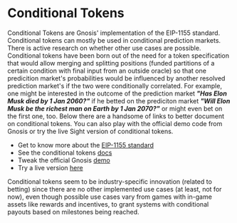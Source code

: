 # Conditional Tokens
Conditional Tokens are Gnosis' implementation of the EIP-1155 standard. 
Conditional tokens can mostly be used in conditional prediction markets. There is active research on whether other use cases are possible.
Conditional tokens have been born out of the need for a token specification that would allow merging and splitting positions (funded partitions of a certain condition with final input from an outside oracle) so that one predicition market's probabilities would be influenced by another resolved prediction market's if the two were conditionally correlated. For example, one might be interested in the outcome of the prediction market ***"Has Elon Musk died by 1 Jan 2060?"*** if he betted on the prediciton market ***"Will Elon Musk be the richest man on Earth by 1 Jan 2070?"*** or might even bet on the first one, too.
Below there are a handsome of links to better document on conditional tokens. You can also play with the official demo code from Gnosis or try the live Sight version of conditional tokens.

  - Get to know more about the [EIP-1155 standard](https://eips.ethereum.org/EIPS/eip-1155)
  - See the conditional tokens [docs](https://gnosis-mercury.readthedocs.io/en/latest/index.html)
  - Tweak the official Gnosis [demo](https://gnosis.github.io/conditional-tokens/)
  - Try a live version [here](https://conditionaltokens.staging.gnosisdev.com/#/)

Conditional tokens seem to be industry-specific innovation (related to betting) since there are no other implemented use cases (at least, not for now), even though possible use cases vary from games with in-game assets like rewards and incentives, to grant systems with conditional payouts based on milestones being reached. 